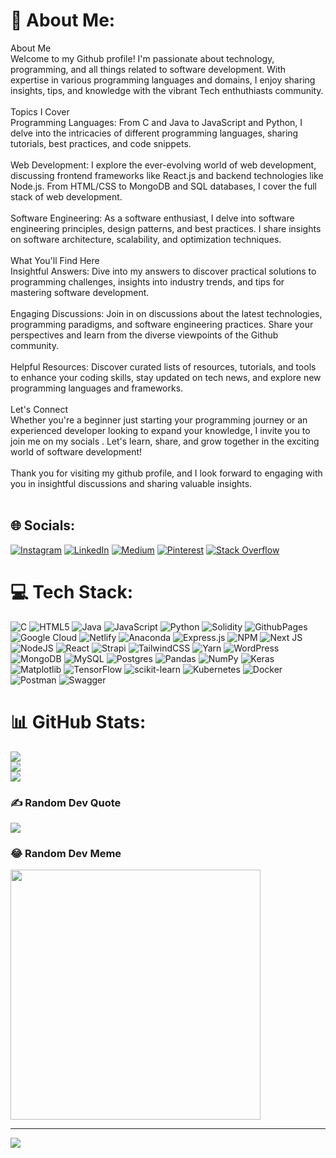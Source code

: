 # 💫 About Me:
About Me<br>Welcome to my Github profile! I'm passionate about technology, programming, and all things related to software development. With expertise in various programming languages and domains, I enjoy sharing insights, tips, and knowledge with the vibrant Tech enthuthiasts community.<br><br>Topics I Cover<br>Programming Languages: From C and Java to JavaScript and Python, I delve into the intricacies of different programming languages, sharing tutorials, best practices, and code snippets.<br><br>Web Development: I explore the ever-evolving world of web development, discussing frontend frameworks like React.js and backend technologies like Node.js. From HTML/CSS to MongoDB and SQL databases, I cover the full stack of web development.<br><br>Software Engineering: As a software enthusiast, I delve into software engineering principles, design patterns, and best practices. I share insights on software architecture, scalability, and optimization techniques.<br><br>What You'll Find Here<br>Insightful Answers: Dive into my answers to discover practical solutions to programming challenges, insights into industry trends, and tips for mastering software development.<br><br>Engaging Discussions: Join in on discussions about the latest technologies, programming paradigms, and software engineering practices. Share your perspectives and learn from the diverse viewpoints of the Github community.<br><br>Helpful Resources: Discover curated lists of resources, tutorials, and tools to enhance your coding skills, stay updated on tech news, and explore new programming languages and frameworks.<br><br>Let's Connect<br>Whether you're a beginner just starting your programming journey or an experienced developer looking to expand your knowledge, I invite you to join me on my socials . Let's learn, share, and grow together in the exciting world of software development!<br><br>Thank you for visiting my github profile, and I look forward to engaging with you in insightful discussions and sharing valuable insights.<br><br>


## 🌐 Socials:
[![Instagram](https://img.shields.io/badge/Instagram-%23E4405F.svg?logo=Instagram&logoColor=white)](https://instagram.com/thee._.freddyty) [![LinkedIn](https://img.shields.io/badge/LinkedIn-%230077B5.svg?logo=linkedin&logoColor=white)](https://linkedin.com/in/https://www.linkedin.com/in/fredrick-mutui-08647928a/overlay/about-this-profile/?lipi=urn%3Ali%3Apage%3Ad_flagship3_profile_view_base%3B1mWq2W3PQniEeeMSMlGIIg%3D%3D) [![Medium](https://img.shields.io/badge/Medium-12100E?logo=medium&logoColor=white)](https://medium.com/@@fredrickmutui640) [![Pinterest](https://img.shields.io/badge/Pinterest-%23E60023.svg?logo=Pinterest&logoColor=white)](https://pinterest.com/fredrickmutui) [![Stack Overflow](https://img.shields.io/badge/-Stackoverflow-FE7A16?logo=stack-overflow&logoColor=white)](https://stackoverflow.com/users/1178053) 

# 💻 Tech Stack:
![C](https://img.shields.io/badge/c-%2300599C.svg?style=plastic&logo=c&logoColor=white) ![HTML5](https://img.shields.io/badge/html5-%23E34F26.svg?style=plastic&logo=html5&logoColor=white) ![Java](https://img.shields.io/badge/java-%23ED8B00.svg?style=plastic&logo=openjdk&logoColor=white) ![JavaScript](https://img.shields.io/badge/javascript-%23323330.svg?style=plastic&logo=javascript&logoColor=%23F7DF1E) ![Python](https://img.shields.io/badge/python-3670A0?style=plastic&logo=python&logoColor=ffdd54) ![Solidity](https://img.shields.io/badge/Solidity-%23363636.svg?style=plastic&logo=solidity&logoColor=white) ![GithubPages](https://img.shields.io/badge/github%20pages-121013?style=plastic&logo=github&logoColor=white) ![Google Cloud](https://img.shields.io/badge/GoogleCloud-%234285F4.svg?style=plastic&logo=google-cloud&logoColor=white) ![Netlify](https://img.shields.io/badge/netlify-%23000000.svg?style=plastic&logo=netlify&logoColor=#00C7B7) ![Anaconda](https://img.shields.io/badge/Anaconda-%2344A833.svg?style=plastic&logo=anaconda&logoColor=white) ![Express.js](https://img.shields.io/badge/express.js-%23404d59.svg?style=plastic&logo=express&logoColor=%2361DAFB) ![NPM](https://img.shields.io/badge/NPM-%23CB3837.svg?style=plastic&logo=npm&logoColor=white) ![Next JS](https://img.shields.io/badge/Next-black?style=plastic&logo=next.js&logoColor=white) ![NodeJS](https://img.shields.io/badge/node.js-6DA55F?style=plastic&logo=node.js&logoColor=white) ![React](https://img.shields.io/badge/react-%2320232a.svg?style=plastic&logo=react&logoColor=%2361DAFB) ![Strapi](https://img.shields.io/badge/strapi-%232E7EEA.svg?style=plastic&logo=strapi&logoColor=white) ![TailwindCSS](https://img.shields.io/badge/tailwindcss-%2338B2AC.svg?style=plastic&logo=tailwind-css&logoColor=white) ![Yarn](https://img.shields.io/badge/yarn-%232C8EBB.svg?style=plastic&logo=yarn&logoColor=white) ![WordPress](https://img.shields.io/badge/WordPress-%23117AC9.svg?style=plastic&logo=WordPress&logoColor=white) ![MongoDB](https://img.shields.io/badge/MongoDB-%234ea94b.svg?style=plastic&logo=mongodb&logoColor=white) ![MySQL](https://img.shields.io/badge/mysql-%2300000f.svg?style=plastic&logo=mysql&logoColor=white) ![Postgres](https://img.shields.io/badge/postgres-%23316192.svg?style=plastic&logo=postgresql&logoColor=white) ![Pandas](https://img.shields.io/badge/pandas-%23150458.svg?style=plastic&logo=pandas&logoColor=white) ![NumPy](https://img.shields.io/badge/numpy-%23013243.svg?style=plastic&logo=numpy&logoColor=white) ![Keras](https://img.shields.io/badge/Keras-%23D00000.svg?style=plastic&logo=Keras&logoColor=white) ![Matplotlib](https://img.shields.io/badge/Matplotlib-%23ffffff.svg?style=plastic&logo=Matplotlib&logoColor=black) ![TensorFlow](https://img.shields.io/badge/TensorFlow-%23FF6F00.svg?style=plastic&logo=TensorFlow&logoColor=white) ![scikit-learn](https://img.shields.io/badge/scikit--learn-%23F7931E.svg?style=plastic&logo=scikit-learn&logoColor=white) ![Kubernetes](https://img.shields.io/badge/kubernetes-%23326ce5.svg?style=plastic&logo=kubernetes&logoColor=white) ![Docker](https://img.shields.io/badge/docker-%230db7ed.svg?style=plastic&logo=docker&logoColor=white) ![Postman](https://img.shields.io/badge/Postman-FF6C37?style=plastic&logo=postman&logoColor=white) ![Swagger](https://img.shields.io/badge/-Swagger-%23Clojure?style=plastic&logo=swagger&logoColor=white)
# 📊 GitHub Stats:
![](https://github-readme-stats.vercel.app/api?username=MEDDKFMF&theme=dark&hide_border=false&include_all_commits=false&count_private=false)<br/>
![](https://github-readme-streak-stats.herokuapp.com/?user=MEDDKFMF&theme=dark&hide_border=false)<br/>
![](https://github-readme-stats.vercel.app/api/top-langs/?username=MEDDKFMF&theme=dark&hide_border=false&include_all_commits=false&count_private=false&layout=compact)

### ✍️ Random Dev Quote
![](https://quotes-github-readme.vercel.app/api?type=vetical&theme=radical)

### 😂 Random Dev Meme
<img src='https://randommeme-five.vercel.app/' style="height: 400px;"/>

---
[![](https://visitcount.itsvg.in/api?id=MEDDKFMF&icon=0&color=0)](https://visitcount.itsvg.in)

<!-- Proudly created with GPRM ( https://gprm.itsvg.in ) -->
